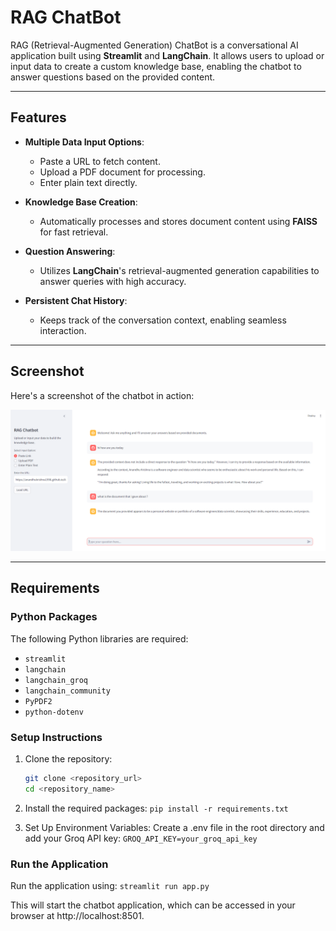 # RAG ChatBot

RAG (Retrieval-Augmented Generation) ChatBot is a conversational AI application built using **Streamlit** and **LangChain**. It allows users to upload or input data to create a custom knowledge base, enabling the chatbot to answer questions based on the provided content.

---

## Features

- **Multiple Data Input Options**:
  - Paste a URL to fetch content.
  - Upload a PDF document for processing.
  - Enter plain text directly.

- **Knowledge Base Creation**:
  - Automatically processes and stores document content using **FAISS** for fast retrieval.

- **Question Answering**:
  - Utilizes **LangChain**'s retrieval-augmented generation capabilities to answer queries with high accuracy.

- **Persistent Chat History**:
  - Keeps track of the conversation context, enabling seamless interaction.

---

## Screenshot

Here's a screenshot of the chatbot in action:

![Chatbot Screenshot](../images/chatbot.PNG)

---

## Requirements

### Python Packages
The following Python libraries are required:
- `streamlit`
- `langchain`
- `langchain_groq`
- `langchain_community`
- `PyPDF2`
- `python-dotenv`

### Setup Instructions
1. Clone the repository:
    ```bash
    git clone <repository_url>
    cd <repository_name>
2. Install the required packages:
    `pip install -r requirements.txt`

3. Set Up Environment Variables: Create a .env file in the root directory and add your Groq API key:
    `GROQ_API_KEY=your_groq_api_key`


### Run the Application
Run the application using: `streamlit run app.py`

This will start the chatbot application, which can be accessed in your browser at http://localhost:8501.